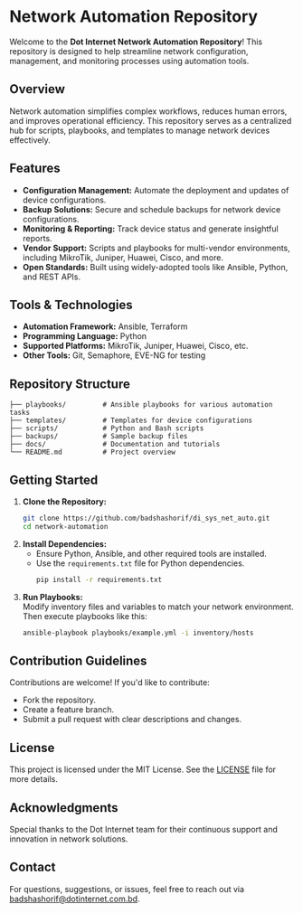 # Network Automation Repository  

Welcome to the **Dot Internet Network Automation Repository**! This repository is designed to help streamline network configuration, management, and monitoring processes using automation tools.  

## Overview  
Network automation simplifies complex workflows, reduces human errors, and improves operational efficiency. This repository serves as a centralized hub for scripts, playbooks, and templates to manage network devices effectively.  

## Features  
- **Configuration Management:** Automate the deployment and updates of device configurations.  
- **Backup Solutions:** Secure and schedule backups for network device configurations.  
- **Monitoring & Reporting:** Track device status and generate insightful reports.  
- **Vendor Support:** Scripts and playbooks for multi-vendor environments, including MikroTik, Juniper, Huawei, Cisco, and more.  
- **Open Standards:** Built using widely-adopted tools like Ansible, Python, and REST APIs.  

## Tools & Technologies  
- **Automation Framework:** Ansible, Terraform  
- **Programming Language:** Python  
- **Supported Platforms:** MikroTik, Juniper, Huawei, Cisco, etc.  
- **Other Tools:** Git, Semaphore, EVE-NG for testing  

## Repository Structure  
```
├── playbooks/         # Ansible playbooks for various automation tasks  
├── templates/         # Templates for device configurations  
├── scripts/           # Python and Bash scripts  
├── backups/           # Sample backup files  
├── docs/              # Documentation and tutorials  
└── README.md          # Project overview  
```  

## Getting Started  
1. **Clone the Repository:**  
   ```bash  
   git clone https://github.com/badshashorif/di_sys_net_auto.git  
   cd network-automation  
   ```  
2. **Install Dependencies:**  
   - Ensure Python, Ansible, and other required tools are installed.  
   - Use the `requirements.txt` file for Python dependencies.  
     ```bash  
     pip install -r requirements.txt  
     ```  
3. **Run Playbooks:**  
   Modify inventory files and variables to match your network environment. Then execute playbooks like this:  
   ```bash  
   ansible-playbook playbooks/example.yml -i inventory/hosts  
   ```  

## Contribution Guidelines  
Contributions are welcome! If you'd like to contribute:  
- Fork the repository.  
- Create a feature branch.  
- Submit a pull request with clear descriptions and changes.  

## License  
This project is licensed under the MIT License. See the [LICENSE](LICENSE) file for more details.  

## Acknowledgments  
Special thanks to the Dot Internet team for their continuous support and innovation in network solutions.  

## Contact  
For questions, suggestions, or issues, feel free to reach out via [badshashorif@dotinternet.com.bd](mailto:your.email@example.com).  

